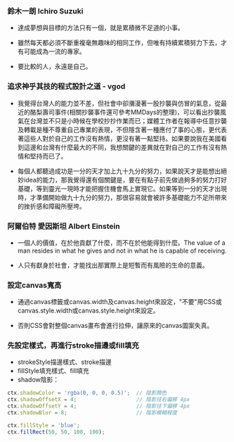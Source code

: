 ### 鈴木一朗 Ichiro Suzuki

- 達成夢想與目標的方法只有一個，就是累積微不足道的小事。

- 雖然每天都必須不斷重複毫無趣味的相同工作，但唯有持續累積努力下去，才有可能成為一流的專家。

- 要比較的人，永遠是自己。

### 追求神乎其技的程式設計之道 - vgod

- 我覺得台灣人的能力並不差，但社會中卻瀰漫著一股抄襲與仿冒的氣息，從最近的酪梨壽司事件(相關抄襲事件還可參考MMDays的整理)，可以看出抄襲風氣在台灣並不只是小時候在學校抄抄作業而已；媒體工作者在報導中任意抄襲及轉載是種不尊重自己專業的表現，不但隱含著一種應付了事的心態，更代表著這些人對於自己的工作沒有熱情，更沒有著一點堅持。如果要說我在美國看到這邊和台灣有什麼最大的不同，我想關鍵的差異就在對自己的工作有沒有熱情和堅持而已了。

- 每個人都聽過成功是一分的天才加上九十九分的努力，如果說天才是能想出絕妙idea的能力，那我覺得還有個關鍵是，要在有點子前先做過夠多的努力打好基礎，等到靈光一現時才能把握住機會馬上實現它。如果等到一分的天才出現時，才準備開始做九十九分的努力，那很容易就會被許多基礎能力不足所帶來的挫折感和障礙所壓垮。

### 阿爾伯特 愛因斯坦 Albert Einstein

- 一個人的價值，在於他貢獻了什麼，而不在於他能得到什麼。The value of a man resides in what he gives and not in what he is capable of receiving.

- 人只有獻身於社會，才能找出那實際上是短暫而有風險的生命的意義。


### 設定canvas寬高

- 通過canvas標籤或canvas.width及canvas.height來設定，"不要"用CSS或canvas.style.width或canvas.style.height來設定。

- 否則CSS會對整個canvas畫布會進行拉伸，讓原來的canvas圖案失真。

### 先設定樣式，再進行stroke描邊或fill填充

- strokeStyle描邊樣式、stroke描邊
- fillStyle填充樣式、fill填充
- shadow陰影：

```javascript
ctx.shadowColor = 'rgba(0, 0, 0, 0.5)';  // 陰影顏色
ctx.shadowOffsetX = 4;                   // 陰影往右偏移 4px
ctx.shadowOffsetY = 4;                   // 陰影往下偏移 4px
ctx.shadowBlur = 8;                      // 陰影模糊程度

ctx.fillStyle = 'blue';
ctx.fillRect(50, 50, 100, 100);
```








